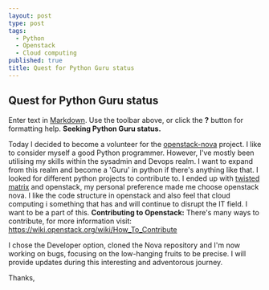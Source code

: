 ```yaml
---
layout: post
type: post
tags: 
  - Python
  - Openstack
  - Cloud computing
published: true
title: Quest for Python Guru status
---
```

## Quest for Python Guru status

Enter text in [Markdown](http://daringfireball.net/projects/markdown/). Use the toolbar above, or click the **?** button for formatting help.
**Seeking Python Guru status.**
 
  Today I decided to become a volunteer for the [openstack-nova](http://www.openstack.org/) project. I like to consider myself a good Python programmer. However, I've mostly
been utilising my skills within the sysadmin and Devops realm. I want to expand from this realm and become a 'Guru' in python if there's anything like that.
I looked for different python projects to contribute to. I ended up with [twisted matrix](https://twistedmatrix.com/trac/) and openstack, my personal preference made me choose openstack nova. I like the code structure in openstack and also feel that cloud computing i something that has and will continue to disrupt the IT field. I want to be a part of this.
 **Contributing to Openstack:**
   There's many ways to contribute, for more information visit: https://wiki.openstack.org/wiki/How_To_Contribute

  I chose the Developer option, cloned the Nova repository and I'm now working on bugs, focusing on the low-hanging fruits to be precise. I will provide updates during this interesting and adventorous journey.

Thanks,
